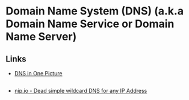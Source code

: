 # Domain Name System (DNS) (a.k.a Domain Name Service or Domain Name Server)

## Links

- [DNS in One Picture](https://roadmap.sh/guides/dns-in-one-picture)

##

- [nip.io - Dead simple wildcard DNS for any IP Address](https://nip.io/)
<!-- xip.io -->

